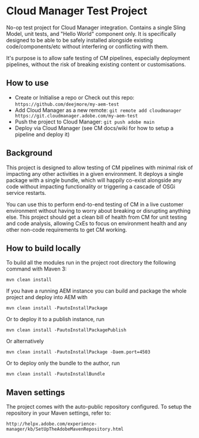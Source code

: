 # Cloud Manager Test Project

No-op test project for Cloud Manager integration. Contains a single Sling Model, unit tests, and "Hello World" component only. It is specifically designed to be able to be safely installed alongside existing code/components/etc without interfering or conflicting with them. 

It's purpose is to allow safe testing of CM pipelines, especially deployment pipelines, without the risk of breaking existing content or customisations.

## How to use

- Create or Initialise a repo or Check out this repo: `https://github.com/deejmore/my-aem-test`
- Add Cloud Manager as a new remote: `git remote add cloudmanager https://git.cloudmanager.adobe.com/my-aem-test` 
- Push the project to Cloud Manager: `git push adobe main`
- Deploy via Cloud Manager (see CM docs/wiki for how to setup a pipeline and deploy it)

## Background

This project is designed to allow testing of CM pipelines with minimal risk of impacting any other activities in a given environment. It deploys a single package with a single bundle, which will happily co-exist alongside any code without impacting functionality or triggering a cascade of OSGi service restarts.

You can use this to perform end-to-end testing of CM in a live customer environment without having to worry about breaking or disrupting anything else. This project should get a clean bill of health from CM for unit testing and code analysis, allowing CxEs to focus on environment health and any other non-code requirements to get CM working.

## How to build locally

To build all the modules run in the project root directory the following command with Maven 3:

    mvn clean install

If you have a running AEM instance you can build and package the whole project and deploy into AEM with  

    mvn clean install -PautoInstallPackage
    
Or to deploy it to a publish instance, run

    mvn clean install -PautoInstallPackagePublish
    
Or alternatively

    mvn clean install -PautoInstallPackage -Daem.port=4503

Or to deploy only the bundle to the author, run

    mvn clean install -PautoInstallBundle

## Maven settings

The project comes with the auto-public repository configured. To setup the repository in your Maven settings, refer to:

    http://helpx.adobe.com/experience-manager/kb/SetUpTheAdobeMavenRepository.html
